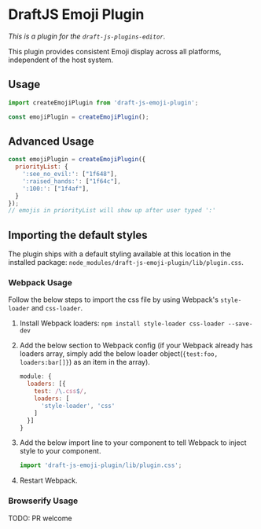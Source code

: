 # DraftJS Emoji Plugin

*This is a plugin for the `draft-js-plugins-editor`.*

This plugin provides consistent Emoji display across all platforms, independent of the host system.

## Usage

```js
import createEmojiPlugin from 'draft-js-emoji-plugin';

const emojiPlugin = createEmojiPlugin();
```
## Advanced Usage

```js
const emojiPlugin = createEmojiPlugin({
  priorityList: {
    ':see_no_evil:': ["1f648"],
    ':raised_hands:': ["1f64c"],
    ':100:': ["1f4af"],
  }
});
// emojis in priorityList will show up after user typed ':'
```
## Importing the default styles

The plugin ships with a default styling available at this location in the installed package:
`node_modules/draft-js-emoji-plugin/lib/plugin.css`.

### Webpack Usage

Follow the below steps to import the css file by using Webpack's `style-loader` and `css-loader`. 

1. Install Webpack loaders: `npm install style-loader css-loader --save-dev`
2. Add the below section to Webpack config (if your Webpack already has loaders array, simply add the below loader object(`{test:foo, loaders:bar[]}`) as an item in the array).

    ```js
    module: {
      loaders: [{
        test: /\.css$/,
        loaders: [
          'style-loader', 'css'
        ]
      }]
    }
    ```

3. Add the below import line to your component to tell Webpack to inject style to your component.

    ```js
    import 'draft-js-emoji-plugin/lib/plugin.css';
    ```
4. Restart Webpack.


### Browserify Usage

TODO: PR welcome
